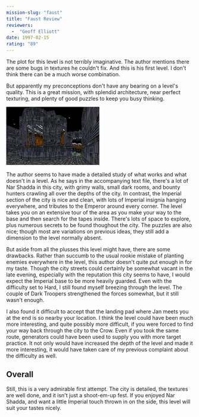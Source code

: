 ```yaml
---
mission-slug: "faust"
title: "Faust Review"
reviewers: 
  -  "Geoff Elliott"
date: 1997-02-15
rating: "89"
---
```


The plot for this level is not terribly imaginative. The author mentions there are some bugs in textures he couldn't fix. And this is his first level. I don't think there can be a much worse combination.

But apparently my preconceptions don't have any bearing on a level's quality. This is a great mission, with splendid architecture, near perfect texturing, and plenty of good puzzles to keep you busy thinking.

![Faust screenshot](./faust.png "The author is very fond of large windows, many of which overlook huge open areas of the city.")

The author seems to have made a detailed study of what works and what doesn't in a level. As he says in the accompanying text file, there's a lot of Nar Shadda in this city, with grimy walls, small dark rooms, and bounty hunters crawling all over the depths of the city. In contrast, the Imperial section of the city is nice and clean, with lots of Imperial insignia hanging everywhere, and tributes to the Emperor around every corner. The level takes you on an extensive tour of the area as you make your way to the base and then search for the tapes inside. There's lots of space to explore, plus numerous secrets to be found thoughout the city. The puzzles are also nice; though most are variations on previous ideas, they still add a dimension to the level normally absent.

But aside from all the plusses this level might have, there are some drawbacks. Rather than succumb to the usual rookie mistake of planting enemies everywhere in the level, this author doesn't quite put enough in for my taste. Though the city streets could certainly be somewhat vacant in the late evening, especially with the reputation this city seems to have, I would expect the Imperial base to be more heavily guarded. Even with the difficulty set to Hard, I still found myself breezing through the level. The couple of Dark Troopers strengthened the forces somewhat, but it still wasn't enough.

I also found it difficult to accept that the landing pad where Jan meets you at the end is so nearby your location. I think the level could have been much more interesting, and quite possibly more difficult, if you were forced to find your way back through the city to the Crow. Even if you took the same route, generators could have been used to supply you with more target practice. It not only would have increased the depth of the level and made it more interesting, it would have taken care of my previous complaint about the difficulty as well.

## Overall

Still, this is a very admirable first attempt. The city is detailed, the textures are well done, and it isn't just a shoot-em-up fest. If you enjoyed Nar Shadda, and want a little Imperial touch thrown in on the side, this level will suit your tastes nicely.

